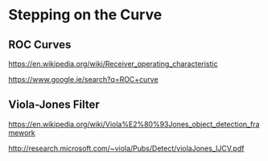 # Stepping on the Curve

## ROC Curves

https://en.wikipedia.org/wiki/Receiver_operating_characteristic

https://www.google.ie/search?q=ROC+curve

## Viola-Jones Filter

https://en.wikipedia.org/wiki/Viola%E2%80%93Jones_object_detection_framework

http://research.microsoft.com/~viola/Pubs/Detect/violaJones_IJCV.pdf
